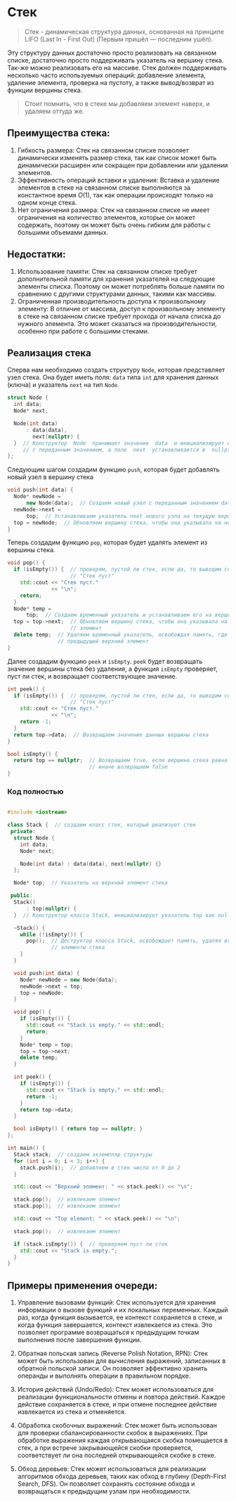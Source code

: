 # Стек

> Стек - динамическая структура данных, основанная на принципе LIFO (Last In - First Out) (Первым пришёл &mdash; последним ушёл).

Эту структуру данных достаточно просто реализовать на связанном списке, достаточно просто поддерживать указатель на вершину стека. Так-же можно реализовать его на массиве.
Стек должен поддерживать несколько часто используемых операций: добавление элемента, удаление элемента, проверка на пустоту, а также вывод/возврат из функции вершины стека.

> Стоит помнить, что в стеке мы добавляем элемент наверх, и удаляем оттуда же.

## Преимущества стека:

1. Гибкость размера: Стек на связанном списке позволяет динамически изменять размер стека, так как список может быть динамически расширен или сокращен при добавлении или удалении элементов. 
2. Эффективность операций вставки и удаления: Вставка и удаление элементов в стеке на связанном списке выполняются за константное время $O(1)$, так как операции происходят только на одном конце стека. 
3. Нет ограничения размера: Стек на связанном списке не имеет ограничения на количество элементов, которые он может содержать, поэтому он может быть очень гибким для работы с большими объемами данных. 

## Недостатки:

1. Использование памяти: Стек на связанном списке требует дополнительной памяти для хранения указателей на следующие элементы списка. Поэтому он может потреблять больше памяти по сравнению с другими структурами данных, такими как массивы. 
2. Ограниченная производительность доступа к произвольному элементу: В отличие от массива, доступ к произвольному элементу в стеке на связанном списке требует прохода от начала списка до нужного элемента. Это может сказаться на производительности, особенно при работе с большими стеками. 

## Реализация стека
Сперва нам необходимо создать структуру `Node`, которая представляет узел стека. Она будет иметь поля: `data` типа `int` для хранения данных (ключа) и указатель `next` на тип `Node`.
```cpp
struct Node {
  int data;
  Node* next;

  Node(int data)
      : data(data),
        next(nullptr) {
  }  // Конструктор  Node  принимает значение  data  и инициализирует поле  data
     // с переданным значением, а поле  next  устанавливается в  nullptr
};
```
Следующим шагом создадим функцию `push`, которая будет добавлять новый узел в вершину стека

```cpp
void push(int data) {
  Node* newNode =
      new Node(data);  // Создаем новый узел с переданным значением data
  newNode->next =
      top;  // Устанавливаем указатель next нового узла на текущую вершину стека
  top = newNode;  // Обновляем вершину стека, чтобы она указывала на новый узел
}
```

Теперь создадим функцию `pop`, которая будет удалять элемент из вершины стека.

```cpp
void pop() {
  if (isEmpty()) {  // проверям, пустой ли стек, если да, то выводим сообщение
                    // "Стек пуст"
    std::cout << "Стек пуст."
              << "\n";
    return;
  }
  Node* temp =
      top;  // Создаем временный указатель и устанавливаем его на вершину стека
  top = top->next;  // Обновляем вершину стека, чтобы она указывала на следующий
                    // элемент
  delete temp;  // Удаляем временный указатель, освобождая память, где хранился
                // предыдущий верхний элемент
}
```
Далее создадим функцию `peek` и `isEmpty`. `peek` будет возвращать значение вершины стека без удаления, а функция `isEmpty` проверяет, пуст ли стек, и возвращает соответствующее значение.

```cpp
int peek() {
  if (isEmpty()) {  // проверям, пустой ли стек, если да, то выводим сообщение
                    // "Стек пуст"
    std::cout << "Стек пуст."
              << "\n";
    return -1;
  }
  return top->data;  // Возвращаем значение данных вершины стека
}

bool isEmpty() {
  return top == nullptr;  // Возвращаем true, если вершина стека равна nullptr,
                          // иначе возвращаем false
}
```

### Код полностью

```cpp

#include <iostream>

class Stack {  // создаем класс стек, который реализует стек
 private:
  struct Node {
    int data;
    Node* next;

    Node(int data) : data(data), next(nullptr) {}
  };

  Node* top;  // Указатель на верхний элемент стека

 public:
  Stack()
      : top(nullptr) {
  }  // Конструктор класса Stack, инициализирует указатель top как nullptr

  ~Stack() {
    while (!isEmpty()) {
      pop();  // Деструктор класса Stack, освобождает память, удаляя все
              // элементы стека
    }
  }

  void push(int data) {
    Node* newNode = new Node(data);
    newNode->next = top;
    top = newNode;
  }

  void pop() {
    if (isEmpty()) {
      std::cout << "Stack is empty." << std::endl;
      return;
    }
    Node* temp = top;
    top = top->next;
    delete temp;
  }

  int peek() {
    if (isEmpty()) {
      std::cout << "Stack is empty." << std::endl;
      return -1;
    }
    return top->data;
  }

  bool isEmpty() { return top == nullptr; }
};

int main() {
  Stack stack;  // создаем экземпляр структуры
  for (int i = 0; i < 3; i++) {
    stack.push(i);  // добавляем в стек числа от 0 до 2
  }

  std::cout << "Верхний элемент: " << stack.peek() << "\n";

  stack.pop();  // извлекаем элемент
  stack.pop();  // извлекаем элемент

  std::cout << "Top element: " << stack.peek() << "\n";

  stack.pop();  // извлекаем элемент

  if (stack.isEmpty()) {  // проверяем пуст ли стек
    std::cout << "Stack is empty.";
  }
}

```

## Примеры применения очереди:
1. Управление вызовами функций: Стек используется для хранения информации о вызове функций и их локальных переменных. Каждый раз, когда функция вызывается, ее контекст сохраняется в стеке, и когда функция завершается, контекст извлекается из стека. Это позволяет программе возвращаться к предыдущим точкам выполнения после завершения функции. 
 
2. Обратная польская запись (Reverse Polish Notation, RPN): Стек может быть использован для вычисления выражений, записанных в обратной польской записи. Он позволяет эффективно хранить операнды и выполнять операции в правильном порядке. 
 
3. История действий (Undo/Redo): Стек может использоваться для реализации функциональности отмены и повтора действий. Каждое действие сохраняется в стеке, и при отмене последнее действие извлекается из стека и отменяется. 
 
4. Обработка скобочных выражений: Стек может быть использован для проверки сбалансированности скобок в выражениях. При обработке выражения каждая открывающаяся скобка помещается в стек, а при встрече закрывающейся скобки проверяется, соответствует ли она последней открывающейся скобке в стеке. 
 
5. Обход деревьев: Стек может использоваться для реализации алгоритмов обхода деревьев, таких как обход в глубину (Depth-First Search, DFS). Он позволяет сохранять состояние обхода и возвращаться к предыдущим узлам при необходимости. 